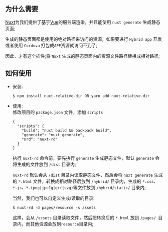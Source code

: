 ## 为什么需要
[Nuxt](https://nuxtjs.org/)为我们提供了基于[Vue](https://vuejs.org/)的服务端渲染，并且能使用 `nuxt generate` 生成静态页面;  

生成的静态页面都是使用的绝对路径来访问的资源，如果要进行 `Hybrid app` 开发或者使用 `Cordova` 打包成`APP`资源就访问不到了;

因此，才有这个插件;将 `Nuxt` 生成的静态页面内的资源文件路径替换成相对路径;

## 如何使用

- 安装:
  ```
  $ npm install nuxt-relative-dir OR yarn add nuxt-relative-dir
  ```
- 使用:  
  修改项目的 `package.json` 文件，添加 `scripts`
  ```
  {
    "scripts": {
      "build": "nuxt build && backpack build",
      "generate": "nuxt generate",
      "nrd": "nuxt-rd"
    }
  }
  ```
  执行 `nuxt-rd` 命令前，要先执行 `generate` 生成静态文件，默认 `generate` 会将生成的文件放到 `/dist` 目录内;  
  
  `nuxt-rd` 默认会从 `/dist` 目录内读取静态文件，然后会将 `nuxt generate` 生成的 `*.html` 文件，转换成相对路径后放到 `/hybrid/` 目录内，生成的 `*.css`、`*.js`、`*.(png|jpe?g|gif|svg)`等文件放到 `/hybrid/static/` 目录内;  

  当然，我们也可以自定义生成/读取的目录:
  ```
  $ nuxt-rd -d pages/resource -s assets
  ```
  这样，会从 `/assets` 目录读取文件，然后把转换后的 `*.html` 放到 `/pages/ `目录内，而其他资源会放到`resource`目录内;
